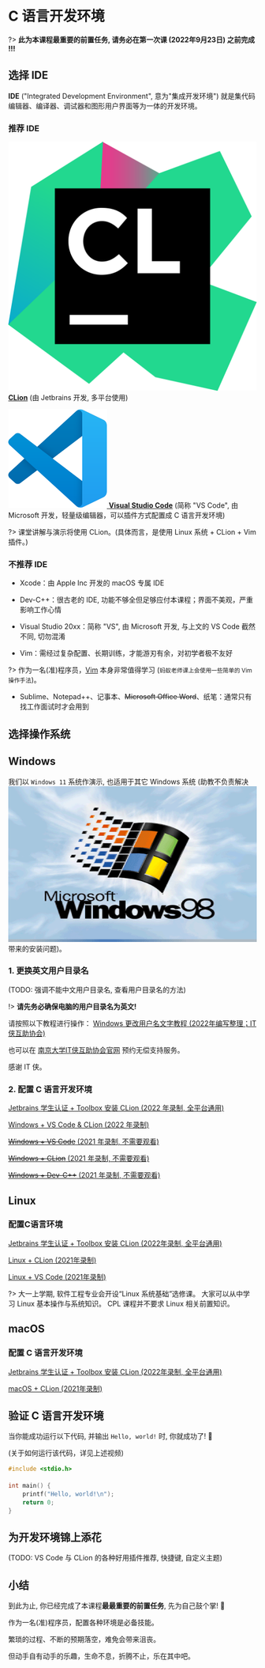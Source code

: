 # C 语言开发环境

?> **此为本课程最重要的前置任务, 请务必在第一次课 (2022年9月23日) 之前完成 !!!**

## 选择 IDE

**IDE** ("Integrated Development Environment", 意为"集成开发环境")
就是集代码编辑器、编译器、调试器和图形用户界面等为一体的开发环境。

### 推荐 IDE

[![CLion LOGO](.assets/images/Clion.svg ':size=32') **CLion**](https://www.jetbrains.com/clion/) (由 Jetbrains 开发, 多平台使用)

[![VS Code LOGO](.assets/images/Visual_Studio_Code_1.35_icon.svg ':size=32') **Visual Studio Code**](https://code.visualstudio.com/) (简称 "VS Code", 由 Microsoft 开发，轻量级编辑器，可以插件方式配置成 C 语言开发环境)

?> 课堂讲解与演示将使用 CLion。(具体而言，是使用 Linux 系统 + CLion + Vim 插件。)

### 不推荐 IDE

- Xcode：由 Apple Inc 开发的 macOS 专属 IDE

- Dev-C++：很古老的 IDE, 功能不够全但足够应付本课程；界面不美观，严重影响工作心情

- Visual Studio 20xx：简称 "VS", 由 Microsoft 开发, 与上文的 VS Code 截然不同, 切勿混淆

- Vim：需经过复杂配置、长期训练，才能游刃有余，对初学者极不友好

?> 作为一名(准)程序员，[Vim](https://oi-wiki.org/tools/editor/vim/) 本身非常值得学习
(<small>蚂蚁老师课上会使用一些简单的 Vim 操作手法</small>)。

- Sublime、Notepad++、记事本、~~Microsoft Office Word~~、纸笔：通常只有找工作面试时才会用到

## 选择操作系统

<!-- tabs:start -->

## **Windows**

我们以 `Windows 11` 系统作演示, 也适用于其它 Windows 系统
(助教不负责解决 [![win98](.assets/images/win98.png ':size=50')](https://winworldpc.com/product/windows-98/98-second-edition) 带来的安装问题)。

### 1. 更换英文用户目录名 <!-- {docsify-ignore} -->

(TODO: 强调不能中文用户目录名, 查看用户目录名的方法)

!> **请先务必确保电脑的用户目录名为英文!**

请按照以下教程进行操作：
[Windows 更改用户名文字教程 (2022年编写整理；IT 侠互助协会)](https://www.yuque.com/itxia/help/change_win_account_name)

也可以在 [南京大学IT侠互助协会官网](https://itxia.club/service) 预约无偿支持服务。

感谢 IT 侠。

### 2. 配置 C 语言开发环境 <!-- {docsify-ignore} -->

[Jetbrains 学生认证 + Toolbox 安装 CLion (2022 年录制, 全平台通用)](https://www.bilibili.com/video/BV1Bd4y1G7a1)

[Windows + VS Code & CLion (2022 年录制)](https://www.bilibili.com/video/BV1eP411j7Gw)

[~~Windows + VS Code~~ (2021 年录制, 不需要观看)](https://www.bilibili.com/video/BV1yA411F7Wk)

[~~Windows + CLion~~ (2021 年录制, 不需要观看)](https://www.bilibili.com/video/BV1GP4y1x7EH)

[~~Windows + Dev-C++~~ (2021 年录制, 不需要观看)](https://www.bilibili.com/video/BV1sP4y1p7n5)

## **Linux**

### 配置C语言环境 <!-- {docsify-ignore} -->

[Jetbrains 学生认证 + Toolbox 安装 CLion (2022年录制, 全平台通用)](https://www.bilibili.com/video/BV1Bd4y1G7a1)

[Linux + CLion (2021年录制)](https://www.bilibili.com/video/BV1Z64y1h7Jh)

[Linux + VS Code (2021年录制)](https://www.bilibili.com/video/BV1L34y1Q74x)

?> 大一上学期, 软件工程专业会开设“Linux 系统基础”选修课。
大家可以从中学习 Linux 基本操作与系统知识。
CPL 课程并不要求 Linux 相关前置知识。

## **macOS**

### 配置 C 语言开发环境 <!-- {docsify-ignore} -->

[Jetbrains 学生认证 + Toolbox 安装 CLion (2022年录制, 全平台通用)](https://www.bilibili.com/video/BV1Bd4y1G7a1)

[macOS + CLion (2021年录制)](https://www.bilibili.com/video/BV1o44y117Zt)


<!-- tabs:end -->

## 验证 C 语言开发环境

当你能成功运行以下代码, 并输出 `Hello, world!` 时, 你就成功了! :tada:

(关于如何运行该代码，详见上述视频)

```c
#include <stdio.h>

int main() {
    printf("Hello, world!\n");
    return 0;
}
```

## 为开发环境锦上添花

(TODO: VS Code 与 CLion 的各种好用插件推荐, 快捷键, 自定义主题)

## 小结

到此为止, 你已经完成了本课程**最最重要的前置任务**, 先为自己鼓个掌! :clap:

作为一名(准)程序员，配置各种环境是必备技能。

繁琐的过程、不断的预期落空，难免会带来沮丧。

但动手自有动手的乐趣，生命不息，折腾不止，乐在其中吧。